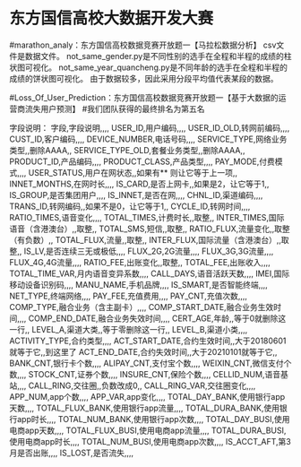 # 东方国信高校大数据开发大赛

#marathon_analy：东方国信高校数据竞赛开放题一【马拉松数据分析】
csv文件是数据文件。
not_same_gender.py是不同性别的选手在全程和半程的成绩的柱状图可视化。
not_same_year_quancheng.py是不同年龄的选手在全程和半程的成绩的饼状图可视化。
由于数据较多，因此采用分段平均值代表某段的数据。

#Loss_Of_User_Prediction：东方国信高校数据竞赛开放题一【基于大数据的运营商流失用户预测】
#我们团队获得的最终排名为第五名

字段说明：
字段,字段说明,,,,
USER_ID,用户编码,,,,
USER_ID_OLD,转网前编码,,,,
CUST_ID,客户编码,,,,
DEVICE_NUMBER,电话号码,,,,
SERVICE_TYPE,网络业务类型,,删除AAAA,,
SERVICE_TYPE_OLD,套餐业务类型,,删除AAAA,,
PRODUCT_ID,产品编码,,,,
PRODUCT_CLASS,产品类型,,,,
PAY_MODE,付费模式,,,,
USER_STATUS,用户在网状态,,如果有** 则让它等于上一项,,
INNET_MONTHS,在网时长,,,,
IS_CARD,是否上网卡,,如果是2，让它等于1,,
IS_GROUP,是否集团用户,,,,
IS_INNET,是否在网,,,,
CHNL_ID,渠道编码,,,,
TRANS_ID,转网编码,,如果不是0，让它等于1,,
CYCLE_ID,转网时间,,,,
RATIO_TIMES,语音变化,,,,
TOTAL_TIMES,计费时长,,取整,,
INTER_TIMES,国际语音（含港澳台）,,取整,,
TOTAL_SMS,短信,,取整,,
RATIO_FLUX,流量变化,,取整（有负数）,,
TOTAL_FLUX,流量,,取整,,
INTER_FLUX,国际流量（含港澳台）,,取整,,
IS_LV,是否连续三无或极低,,,,
FLUX_2G,2G流量,,,,
FLUX_3G,3G流量,,,,
FLUX_4G,4G流量,,,,
RATIO_FEE,出账变化,,取整,,
TOTAL_FEE,出账收入,,,,
TOTAL_TIME_VAR,月内语音变异系数,,,,
CALL_DAYS,语音活跃天数,,,,
IMEI,国际移动设备识别码,,,,
MANU_NAME,手机品牌,,,,
IS_SMART,是否智能终端,,,,
NET_TYPE,终端网络,,,,
PAY_FEE,充值费用,,,,
PAY_CNT,充值次数,,,,
COMP_TYPE,融合业务（含主副卡）,,,,
COMP_START_DATE,融合业务生效时间,,,,
COMP_END_DATE,融合业务失效时间,,,,
CERT_AGE,年龄,,等于0就删除这一行,,
LEVEL_A,渠道大类,,等于零删除这一行,,
LEVEL_B,渠道小类,,,,
ACTIVITY_TYPE,合约类型,,,,
ACT_START_DATE,合约生效时间,,大于20180601就等于它,,到这里了
ACT_END_DATE,合约失效时间,,大于20210101就等于它,,
BANK_CNT,银行卡个数,,,,
ALIPAY_CNT,支付宝个数,,,,
WEIXIN_CNT,微信支付个数,,,,
STOCK_CNT,证券个数,,,,
INSURE_CNT,保险个数,,,,
CELLID_NUM,语音基站,,,,
CALL_RING,交往圈,,负数改成0,,
CALL_RING_VAR,交往圈变化,,,,
APP_NUM,app个数,,,,
APP_VAR,app变化,,,,
TOTAL_DAY_BANK,使用银行app天数,,,,
TOTAL_FLUX_BANK,使用银行app流量,,,,
TOTAL_DURA_BANK,使用银行app时长,,,,
TOTAL_NUM_BANK,使用银行app次数,,,,
TOTAL_DAY_BUSI,使用电商app天数,,,,
TOTAL_FLUX_BUSI,使用电商app流量,,,,
TOTAL_DURA_BUSI,使用电商app时长,,,,
TOTAL_NUM_BUSI,使用电商app次数,,,,
IS_ACCT_AFT,第3月是否出账,,,,
IS_LOST,是否流失,,,,

